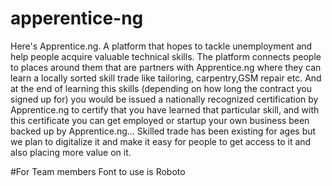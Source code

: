 # apperentice-ng
Here's Apprentice.ng.  A platform that hopes to tackle unemployment and help people acquire valuable technical skills.   The platform connects people to places around them that are partners with Apprentice.ng where they can learn a locally sorted skill trade like tailoring, carpentry,GSM repair etc.   And at the end of learning this skills (depending on how long the contract you signed up for) you would be issued a nationally recognized certification by Apprentice.ng to certify that you have learned that particular skill, and with this certificate you can get employed or startup your own business been backed up by Apprentice.ng...  Skilled trade has been existing for ages but we plan to digitalize it and make it easy for people to get access to it and also placing more value on it.

#For Team members
Font to use is Roboto
